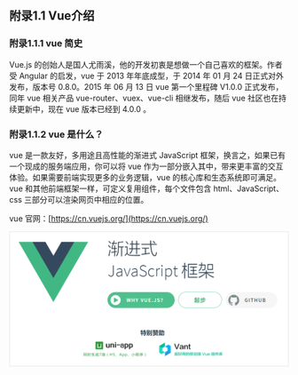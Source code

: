 ## 附录1.1 Vue介绍

### 附录1.1.1 vue 简史

Vue.js 的创始人是国人尤雨溪，他的开发初衷是想做一个自己喜欢的框架。作者受 Angular 的启发，vue 于 2013 年年底成型，于 2014 年 01 月 24 日正式对外发布，版本号 0.8.0。2015 年 06 月 13 日 vue 第一个里程碑 V1.0.0 正式发布，同年 vue 相关产品 vue-router、vuex、vue-cli 相继发布，随后 vue 社区也在持续更新中，现在 vue 版本已经到 4.0.0 。

### 附录1.1.2 vue 是什么？

vue 是一款友好，多用途且高性能的渐进式 JavaScript 框架，换言之，如果已有一个现成的服务端应用，你可以将 vue 作为一部分嵌入其中，带来更丰富的交互体验。如果需要前端实现更多的业务逻辑，vue 的核心库和生态系统即可满足。vue 和其他前端框架一样，可定义复用组件，每个文件包含 html、JavaScript、css 三部分可以渲染网页中相应的位置。

vue 官网：[https://cn.vuejs.org/](https://cn.vuejs.org/)

![vue 官网图片](images/vue.png)